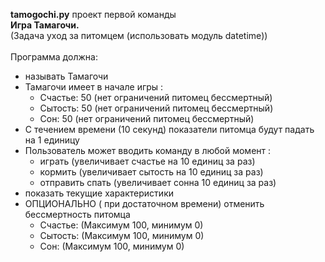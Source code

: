 <strong>tamogochi.py</strong> проект первой команды <br>
<strong>Игра Тамагочи.</strong> <br>
(Задача уход за питомцем (использовать модуль datetime))<br><br>
Программа должна:<br>
* называть Тамагочи<br>
* Тамагочи имеет в начале игры : <br>
   * Счастье: 50 (нет ограничений питомец бессмертный)<br>
   * Сытость: 50  (нет ограничений питомец бессмертный)<br>
   * Сон: 50  (нет ограничений питомец бессмертный)<br>
* С течением времени (10 секунд) показатели питомца будут падать на 1 единицу<br>
* Пользователь может вводить команду в любой момент : <br>
   * играть (увеличивает счастье на 10 единиц за раз)<br>
   * кормить (увеличивает сытость на 10 единиц за раз)<br>
   * отправить спать (увеличивает сонна 10 единиц за раз)<br>
* показать текущие характеристики <br>
* ОПЦИОНАЛЬНО ( при достаточном времени)  отменить бессмертность питомца<br>
   * Счастье: (Максимум 100, минимум 0)<br>
   * Сытость: (Максимум 100, минимум 0)<br>
   * Сон: (Максимум 100, минимум 0)<br>

